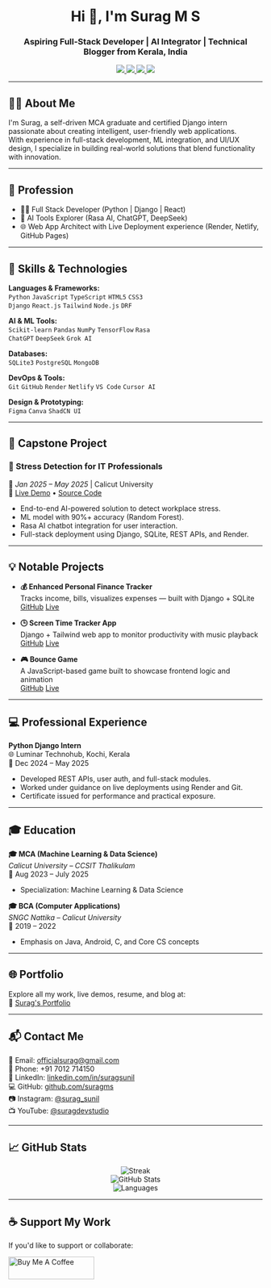 <h1 align="center">Hi 👋, I'm Surag M S</h1>
<h3 align="center">Aspiring Full-Stack Developer | AI Integrator | Technical Blogger from Kerala, India</h3>

<p align="center">
  <a href="https://surag.netlify.app/">
    <img src="https://img.shields.io/badge/Portfolio-%23000000?style=for-the-badge&logo=Google-Chrome&logoColor=white" />
  </a>
  <a href="https://linkedin.com/in/suragsunil">
    <img src="https://img.shields.io/badge/LinkedIn-%230077B5?style=for-the-badge&logo=linkedin&logoColor=white" />
  </a>
  <a href="mailto:officialsurag@gmail.com">
    <img src="https://img.shields.io/badge/Gmail-D14836?style=for-the-badge&logo=gmail&logoColor=white" />
  </a>
  <a href="https://github.com/suragms">
    <img src="https://img.shields.io/badge/GitHub-%23121011?style=for-the-badge&logo=github&logoColor=white" />
  </a>
</p>

---

## 🧑‍💼 About Me

I'm Surag, a self-driven MCA graduate and certified Django intern passionate about creating intelligent, user-friendly web applications.  
With experience in full-stack development, ML integration, and UI/UX design, I specialize in building real-world solutions that blend functionality with innovation.

---

## 💼 Profession

- 👨‍💻 Full Stack Developer (Python | Django | React)
- 🤖 AI Tools Explorer (Rasa AI, ChatGPT, DeepSeek)
- 🌐 Web App Architect with Live Deployment experience (Render, Netlify, GitHub Pages)

---

## 🧠 Skills & Technologies

**Languages & Frameworks:**  
`Python` `JavaScript` `TypeScript` `HTML5` `CSS3`  
`Django` `React.js` `Tailwind` `Node.js` `DRF`

**AI & ML Tools:**  
`Scikit-learn` `Pandas` `NumPy` `TensorFlow` `Rasa`  
`ChatGPT` `DeepSeek` `Grok AI`

**Databases:**  
`SQLite3` `PostgreSQL` `MongoDB`

**DevOps & Tools:**  
`Git` `GitHub` `Render` `Netlify` `VS Code` `Cursor AI`

**Design & Prototyping:**  
`Figma` `Canva` `ShadCN UI`

---

## 🧪 Capstone Project

### 🚀 Stress Detection for IT Professionals  
📍 *Jan 2025 – May 2025* | Calicut University  
🔗 [Live Demo](https://stress-detection-for-it-professionals.onrender.com) • [Source Code](https://github.com/suragms/STRESS-DETECTION-FOR-IT-PROFESSIONALS.git)

- End-to-end AI-powered solution to detect workplace stress.
- ML model with 90%+ accuracy (Random Forest).
- Rasa AI chatbot integration for user interaction.
- Full-stack deployment using Django, SQLite, REST APIs, and Render.

---

## 💡 Notable Projects

- **💰 Enhanced Personal Finance Tracker**  
  Tracks income, bills, visualizes expenses — built with Django + SQLite  
  [GitHub](https://github.com/suragms/EXPENSIVE-TRACKER.git)
  [Live](https://expensive-tracker-nahn.onrender.com)

- **🕒 Screen Time Tracker App**  
  Django + Tailwind web app to monitor productivity with music playback
  [GitHub](https://github.com/suragms/Screen-Time-Tracker-App.git)
  [Live](https://screen-time-tracker-app.onrender.com)

- **🎮 Bounce Game**  
  A JavaScript-based game built to showcase frontend logic and animation  
  [GitHub](https://github.com/suragms/Bounce-Game.git)
  [Live](https://bouncegame2025.netlify.app)

---

## 💻 Professional Experience

**Python Django Intern**  
🌐 Luminar Technohub, Kochi, Kerala  
📅 Dec 2024 – May 2025  
- Developed REST APIs, user auth, and full-stack modules.  
- Worked under guidance on live deployments using Render and Git.  
- Certificate issued for performance and practical exposure.

---

## 🎓 Education

**🎓 MCA (Machine Learning & Data Science)**  
*Calicut University – CCSIT Thalikulam*  
📅 Aug 2023 – July 2025  
- Specialization: Machine Learning & Data Science 

**🎓 BCA (Computer Applications)**  
*SNGC Nattika – Calicut University*  
📅 2019 – 2022  
- Emphasis on Java, Android, C, and Core CS concepts

---

## 🌐 Portfolio

Explore all my work, live demos, resume, and blog at:  
🔗 [Surag's Portfolio](https://surag.netlify.app/)



---

## 📬 Contact Me

📧 Email: officialsurag@gmail.com  
📱 Phone: +91 7012 714150  
🔗 LinkedIn: [linkedin.com/in/suragsunil](https://linkedin.com/in/suragsunil)  
💻 GitHub: [github.com/suragms](https://github.com/suragms)  
📷 Instagram: [@surag_sunil](https://instagram.com/surag_sunil)  
📺 YouTube: [@suragdevstudio](https://youtube.com/@suragdevstudio)

---

## 📈 GitHub Stats

<p align="center">
  <img src="https://github-readme-streak-stats.herokuapp.com/?user=suragms&theme=vue-dark&hide_border=true" alt="Streak" />
  <br />
  <img src="https://github-readme-stats.vercel.app/api?username=suragms&show_icons=true&theme=radical" alt="GitHub Stats" />
  <br />
  <img src="https://github-readme-stats.vercel.app/api/top-langs/?username=suragms&layout=compact&theme=tokyonight" alt="Languages" />
</p>

---

## ☕ Support My Work

If you'd like to support or collaborate:

<a href="(https://linkedin.com/in/suragsunil">
  <img src="https://cdn.buymeacoffee.com/buttons/v2/default-yellow.png" height="45" width="170" alt="Buy Me A Coffee" />
</a>
